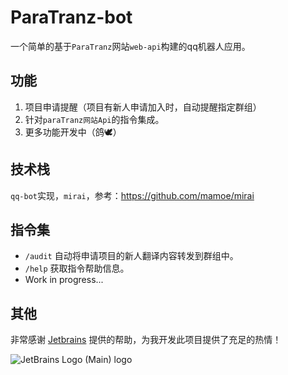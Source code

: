 # ParaTranz-bot

一个简单的基于`ParaTranz`网站`web-api`构建的qq机器人应用。

## 功能

1. 项目申请提醒（项目有新人申请加入时，自动提醒指定群组）
2. 针对`paraTranz网站Api`的指令集成。
3. 更多功能开发中（鸽:dove:）

## 技术栈

`qq-bot`实现，`mirai`，参考：https://github.com/mamoe/mirai

## 指令集

- `/audit` 自动将申请项目的新人翻译内容转发到群组中。
- `/help` 获取指令帮助信息。
- Work in progress...

## 其他

非常感谢 [Jetbrains](https://www.jetbrains.com/) 提供的帮助，为我开发此项目提供了充足的热情！

![JetBrains Logo (Main) logo](https://resources.jetbrains.com/storage/products/company/brand/logos/jb_beam.svg)
